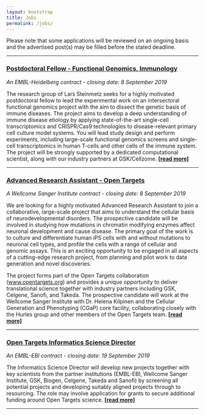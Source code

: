 ```yaml
---
layout: bootstrap
title: Jobs
permalink: /jobs/
---
```

Please note that some applications will be reviewed on an ongoing basis and the advertised post(s) may be filled before the stated deadline. 


***

### [Postdoctoral Fellow - Functional Genomics, Immunology](https://www.embl.de/jobs/searchjobs/index.php?ref=HD01565)
*An EMBL-Heidelberg contract - closing date: 8 September 2019*

The research group of Lars Steinmetz seeks for a highly motivated postdoctoral fellow to lead the experimental work on an intersectoral functional genomics project with the aim to dissect the genetic basis of immune diseases. The project aims to develop a deep understanding of immune disease etiology by applying state-of-the-art single-cell transcriptomics and CRISPR/Cas9 technologies to disease-relevant primary cell culture model systems. You will lead study design and perform experiments, including large-scale functional genomics screens and single-cell transcriptomics in human T-cells and other cells of the immune system. The project will be strongly supported by a dedicated computational scientist, along with our industry partners at GSK/Cellzome. __[[read more]](https://www.embl.de/jobs/searchjobs/index.php?ref=HD01565)__

******

### [Advanced Research Assistant - Open Targets](https://jobs.sanger.ac.uk/vacancy/advanced-research-assistant-open-targets-396675.html)
*A Wellcome Sanger Institute contract - closing date: 8 September 2019*

We are looking for a highly motivated Advanced Research Assistant to join a collaborative, large-scale project that aims to understand the cellular basis of neurodevelopmental disorders. The prospective candidate will be involved in studying how mutations in chromatin modifying enzymes affect neuronal development and cause disease. The primary goal of the work is to culture and differentiate human iPS cells with and without mutations to neuronal cell types, and profile the cells with a range of cellular and genomic assays. This is an exciting opportunity to be engaged in all aspects of a cutting-edge research project, from planning and pilot work to data generation and novel discoveries.

The project forms part of the Open Targets collaboration (www.opentargets.org) and provides a unique opportunity to deliver translational science together with industry partners including GSK, Celgene, Sanofi, and Takeda. The prospective candidate will work at the Wellcome Sanger Institute with Dr. Helena Kilpinen and the Cellular Generation and Phenotyping (CGaP) core facility, collaborating closely with the Hurles group and other members of the Open Targets team. __[[read more]](https://jobs.sanger.ac.uk/vacancy/advanced-research-assistant-open-targets-396675.html)__

***

### [Open Targets Informatics Science Director](https://www.embl.de/jobs/searchjobs/index.php?ref=EBI01486&newlang=1&pos[]=0&loc[]=2)
*An EMBL-EBI contract - closing date: 19 September 2019*

The Informatics Science Director will develop new projects together with key scientists from the partner institutions (EMBL-EBI, Wellcome Sanger Institute, GSK, Biogen, Celgene, Takeda and Sanofi) by screening all potential projects and developing suitably aligned projects through to resourcing. The role may involve application for grants to secure additional funding around Open Targets science. __[[read more]](https://www.embl.de/jobs/searchjobs/index.php?ref=EBI01486&newlang=1&pos[]=0&loc[]=2)__

***
